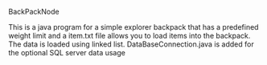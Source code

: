 BackPackNode


This is a java program for a simple explorer backpack that has a predefined weight limit and a item.txt file allows you to load items into the backpack. The data is loaded using linked list. 
DataBaseConnection.java is added for the optional SQL server  data usage
